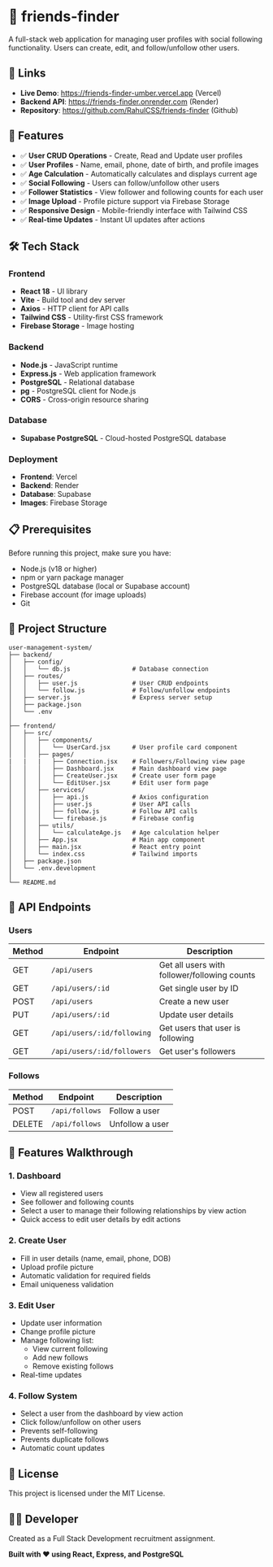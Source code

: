 # 👥 friends-finder

A full-stack web application for managing user profiles with social following functionality. Users can create, edit, and follow/unfollow other users.

## 🔗 Links

- **Live Demo**: https://friends-finder-umber.vercel.app (Vercel)
- **Backend API**: https://friends-finder.onrender.com   (Render)
- **Repository**: https://github.com/RahulCSS/friends-finder (Github)

## 🎯 Features

- ✅ **User CRUD Operations** - Create, Read and Update user profiles
- ✅ **User Profiles** - Name, email, phone, date of birth, and profile images
- ✅ **Age Calculation** - Automatically calculates and displays current age
- ✅ **Social Following** - Users can follow/unfollow other users
- ✅ **Follower Statistics** - View follower and following counts for each user
- ✅ **Image Upload** - Profile picture support via Firebase Storage
- ✅ **Responsive Design** - Mobile-friendly interface with Tailwind CSS
- ✅ **Real-time Updates** - Instant UI updates after actions

## 🛠️ Tech Stack

### Frontend
- **React 18** - UI library
- **Vite** - Build tool and dev server
- **Axios** - HTTP client for API calls
- **Tailwind CSS** - Utility-first CSS framework
- **Firebase Storage** - Image hosting

### Backend
- **Node.js** - JavaScript runtime
- **Express.js** - Web application framework
- **PostgreSQL** - Relational database
- **pg** - PostgreSQL client for Node.js
- **CORS** - Cross-origin resource sharing

### Database
- **Supabase PostgreSQL** - Cloud-hosted PostgreSQL database

### Deployment
- **Frontend**: Vercel
- **Backend**: Render
- **Database**: Supabase
- **Images**: Firebase Storage

## 📋 Prerequisites

Before running this project, make sure you have:

- Node.js (v18 or higher)
- npm or yarn package manager
- PostgreSQL database (local or Supabase account)
- Firebase account (for image uploads)
- Git

## 📁 Project Structure

```
user-management-system/
├── backend/
│   ├── config/
│   │   └── db.js                 # Database connection
│   ├── routes/
│   │   ├── user.js               # User CRUD endpoints
│   │   └── follow.js             # Follow/unfollow endpoints
│   ├── server.js                 # Express server setup
│   ├── package.json
│   └── .env
│
├── frontend/
│   ├── src/
│   │   ├── components/
│   │   │   └── UserCard.jsx      # User profile card component
│   │   ├── pages/
|   |   |   ├── Connection.jsx    # Followers/Following view page
│   │   │   ├── Dashboard.jsx     # Main dashboard view page
│   │   │   ├── CreateUser.jsx    # Create user form page
│   │   │   └── EditUser.jsx      # Edit user form page
│   │   ├── services/
│   │   │   ├── api.js            # Axios configuration
│   │   │   ├── user.js           # User API calls
│   │   │   ├── follow.js         # Follow API calls
│   │   │   └── firebase.js       # Firebase config
│   │   ├── utils/
│   │   │   └── calculateAge.js   # Age calculation helper
│   │   ├── App.jsx               # Main app component
│   │   ├── main.jsx              # React entry point
│   │   └── index.css             # Tailwind imports
│   ├── package.json
│   └── .env.development
│
└── README.md
```

## 🔌 API Endpoints

### Users

| Method | Endpoint | Description |
|--------|----------|-------------|
| GET | `/api/users` | Get all users with follower/following counts |
| GET | `/api/users/:id` | Get single user by ID |
| POST | `/api/users` | Create a new user |
| PUT | `/api/users/:id` | Update user details |
| GET | `/api/users/:id/following` | Get users that user is following |
| GET | `/api/users/:id/followers` | Get user's followers |

### Follows

| Method | Endpoint | Description |
|--------|----------|-------------|
| POST | `/api/follows` | Follow a user |
| DELETE | `/api/follows` | Unfollow a user |


## 🎨 Features Walkthrough

### 1. Dashboard
- View all registered users
- See follower and following counts
- Select a user to manage their following relationships by view action
- Quick access to edit user details by edit actions

### 2. Create User
- Fill in user details (name, email, phone, DOB)
- Upload profile picture
- Automatic validation for required fields
- Email uniqueness validation

### 3. Edit User
- Update user information
- Change profile picture
- Manage following list:
  - View current following
  - Add new follows
  - Remove existing follows
- Real-time updates

### 4. Follow System
- Select a user from the dashboard by view action
- Click follow/unfollow on other users
- Prevents self-following
- Prevents duplicate follows
- Automatic count updates


## 📄 License

This project is licensed under the MIT License.

## 👨‍💻 Developer

Created as a Full Stack Development recruitment assignment.


**Built with ❤️ using React, Express, and PostgreSQL**